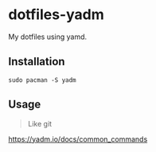 # dotfiles-yadm

My dotfiles using yamd.

## Installation

`sudo pacman -S yadm`

## Usage

> Like git

https://yadm.io/docs/common_commands
